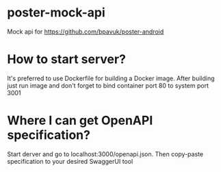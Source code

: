 # poster-mock-api
Mock api for https://github.com/bpavuk/poster-android

# How to start server?

  It's preferred to use Dockerfile for building a Docker image. After building just run image and don't forget to bind container port 80 to system port 3001

# Where I can get OpenAPI specification?

  Start derver and go to localhost:3000/openapi.json. Then copy-paste specification to your desired SwaggerUI tool
